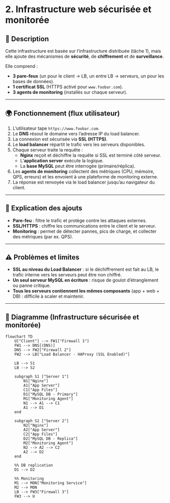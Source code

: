# 2. Infrastructure web sécurisée et monitorée

## 📌 Description

Cette infrastructure est basée sur l’infrastructure distribuée (tâche 1), mais elle ajoute des mécanismes de **sécurité**, de **chiffrement** et de **surveillance**.

Elle comprend :

- **3 pare-feux** (un pour le client → LB, un entre LB → serveurs, un pour les bases de données).
- **1 certificat SSL** (HTTPS activé pour `www.foobar.com`).
- **3 agents de monitoring** (installés sur chaque serveur).

---

## 🌍 Fonctionnement (flux utilisateur)

1. L’utilisateur tape `https://www.foobar.com`.
2. Le **DNS** résout le domaine vers l’adresse IP du load balancer.
3. La connexion est sécurisée via **SSL (HTTPS)**.
4. Le **load balancer** répartit le trafic vers les serveurs disponibles.
5. Chaque serveur traite la requête :
   - **Nginx** reçoit et déchiffre la requête si SSL est terminé côté serveur.
   - L’**application server** exécute la logique.
   - La **base MySQL** peut être interrogée (primaire/réplica).
6. Les **agents de monitoring** collectent des métriques (CPU, mémoire, QPS, erreurs) et les envoient à une plateforme de monitoring externe.
7. La réponse est renvoyée via le load balancer jusqu’au navigateur du client.

---

## 🔧 Explication des ajouts

- **Pare-feu** : filtre le trafic et protège contre les attaques externes.
- **SSL/HTTPS** : chiffre les communications entre le client et le serveur.
- **Monitoring** : permet de détecter pannes, pics de charge, et collecter des métriques (par ex. QPS).

---

## ⚠️ Problèmes et limites

- **SSL au niveau du Load Balancer** : si le déchiffrement est fait au LB, le trafic interne vers les serveurs peut être non chiffré.
- **Un seul serveur MySQL en écriture** : risque de goulot d’étranglement ou panne critique.
- **Tous les serveurs contiennent les mêmes composants** (app + web + DB) : difficile à scaler et maintenir.

---

## 📸 Diagramme (Infrastructure sécurisée et monitorée)

```mermaid
flowchart TD
    U["Client"] --> FW1["Firewall 1"]
    FW1 --> DNS[(DNS)]
    DNS --> FW2["Firewall 2"]
    FW2 --> LB["Load Balancer - HAProxy (SSL Enabled)"]

    LB --> S1
    LB --> S2

    subgraph S1 ["Server 1"]
        N1["Nginx"]
        A1["App Server"]
        C1["App Files"]
        D1["MySQL DB - Primary"]
        M1["Monitoring Agent"]
        N1 --> A1 --> C1
        A1 --> D1
    end

    subgraph S2 ["Server 2"]
        N2["Nginx"]
        A2["App Server"]
        C2["App Files"]
        D2["MySQL DB - Replica"]
        M2["Monitoring Agent"]
        N2 --> A2 --> C2
        A2 --> D2
    end

    %% DB replication
    D1 --> D2

    %% Monitoring
    M1 --> MON["Monitoring Service"]
    M2 --> MON
    LB --> FW3["Firewall 3"]
    FW3 --> U
```

